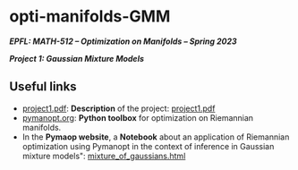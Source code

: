 # opti-manifolds-GMM
***EPFL: MATH-512 – Optimization on Manifolds – Spring 2023***

***Project 1: Gaussian Mixture Models***
## Useful links
- [project1.pdf](https://moodle.epfl.ch/pluginfile.php/3182535/mod_resource/content/3/project1.pdf): **Description** of the project: [project1.pdf](https://moodle.epfl.ch/pluginfile.php/3182535/mod_resource/content/3/project1.pdf)
- [pymanopt.org](https://pymanopt.org/docs/stable/index.html): **Python toolbox** for optimization on Riemannian manifolds.
- In the **Pymaop website**, a **Notebook** about an application of Riemannian optimization using Pymanopt in the context of inference in Gaussian mixture models": [mixture_of_gaussians.html](https://pymanopt.org/docs/stable/examples/notebooks/mixture_of_gaussians.html)
